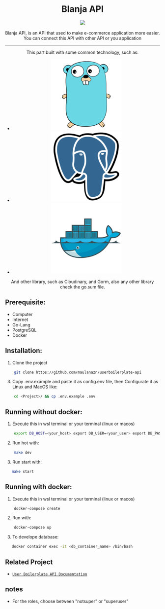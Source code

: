 <div align="center">
    <h1>Blanja API</h1>
    <image src="public/userauth.png" width="230">
    <p>Blanja API, is an API that used to make e-commerce application more easier. You can connect this API with other API or you application</p>
</div>

---

<div align="center">
    This part built with some common technology, such as:
    <ul>
        <li><a href="https://go.dev"><img src="https://github.com/devicons/devicon/blob/master/icons/go/go-original.svg" alt="Golang" width="230"></a></li>
        <li><a href="https://www.postgresql.org/"><img src="https://github.com/devicons/devicon/blob/master/icons/postgresql/postgresql-original.svg" alt="postgresql" width="230"></a></li>
        <li><a href="https://www.docker.com/"><img src="https://github.com/devicons/devicon/blob/master/icons/docker/docker-original.svg" alt="Docker" width="230"></a></li>
    </ul>
    And other library, such as Cloudinary, and Gorm, also any other library check the go.sum file.
</div>

## Prerequisite:
- Computer
- Internet
- Go-Lang
- PostgreSQL
- Docker

## Installation:
1. Clone the project 
```sh
    git clone https://github.com/maulanazn/userboilerplate-api
```
3. Copy .env.example and paste it as config.env file, then Configurate it as Linux and MacOS like:
```sh
    cd <Project>/ && cp .env.example .env
```

## Running without docker:
1. Execute this in wsl terminal or your terminal (linux or macos)
```sh
    export DB_HOST=<your_host> export DB_USER=<your_user> export DB_PASSWORD=<your_pass> export DB_NAME=<your_db> export DB_PORT=<your_port> export DB_SSLMODE=<ssl_or_not> export DB_TIMEZONE=<your_timezone> export CLOUDINARY_URL=<your_url> export CLOUDINARY_FOLDER=<your_folder> export JWT_KEY=<your_key>
``` 
2. Run hot with:
```sh
    make dev
```
3. Run start with:
```sh
   make start
```

## Running with docker:
1. Execute this in wsl terminal or your terminal (linux or macos)
```sh
    docker-compose create 
``` 
2. Run with:
```sh
    docker-compose up
```
3. To develope database:
```sh
   docker container exec -it <db_container_name> /bin/bash
```

## Related Project
* [`User Boilerplate API Documentation`](https://documenter.getpostman.com/view/28539346/2s9YXb9R9b)

## notes
- For the roles, choose between "notsuper" or "superuser"